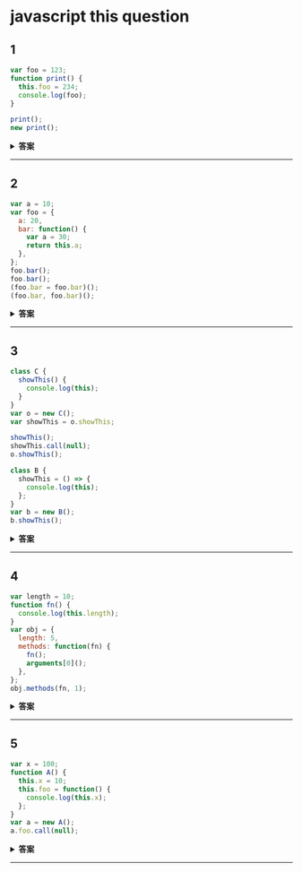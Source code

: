 # javascript this question

## 1

```javascript
var foo = 123;
function print() {
  this.foo = 234;
  console.log(foo);
}

print();
new print();
```

<details>
  <summary>
    <b>答案</b>
  </summary>
  <p>
    234<br/>
    234
  </p>
</details>

---

## 2

```javascript
var a = 10;
var foo = {
  a: 20,
  bar: function() {
    var a = 30;
    return this.a;
  },
};
foo.bar();
foo.bar();
(foo.bar = foo.bar)();
(foo.bar, foo.bar)();
```

<details>
  <summary>
    <b>答案</b>
  </summary>
  <p>
    20<br />
    20<br />
    10<br />
    10<br />
  </p>
</details>

---

## 3

```javascript
class C {
  showThis() {
    console.log(this);
  }
}
var o = new C();
var showThis = o.showThis;

showThis();
showThis.call(null);
o.showThis();

class B {
  showThis = () => {
    console.log(this);
  };
}
var b = new B();
b.showThis();
```

<details>
  <summary>
    <b>答案</b>
  </summary>
  <p>
    undefined<br />
    null<br />
    C{}<br />
    B{showThis:f}<br />
  </p>
</details>

---

## 4

```javascript
var length = 10;
function fn() {
  console.log(this.length);
}
var obj = {
  length: 5,
  methods: function(fn) {
    fn();
    arguments[0]();
  },
};
obj.methods(fn, 1);
```

<details>
  <summary>
    <b>答案</b>
  </summary>
  <p>
    10<br />
    2<br />
  </p>
</details>

---

## 5

```javascript
var x = 100;
function A() {
  this.x = 10;
  this.foo = function() {
    console.log(this.x);
  };
}
var a = new A();
a.foo.call(null);
```

<details>
  <summary>
    <b>答案</b>
  </summary>
  <p>
    100<br />
  </p>
</details>

---
